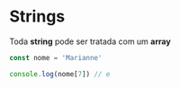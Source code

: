 # Strings

Toda **string** pode ser tratada com um **array**

```js
const nome = 'Marianne'

console.log(nome[7]) // e
```
